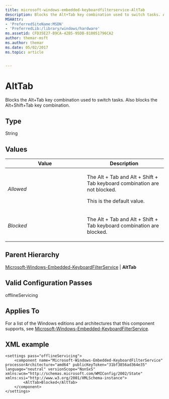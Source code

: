 ```yaml
---
title: microsoft-windows-embedded-keyboardfilterservice-AltTab
description: Blocks the Alt+Tab key combination used to switch tasks. Also blocks the Alt+Shift+Tab key combination.
MSHAttr:
- 'PreferredSiteName:MSDN'
- 'PreferredLib:/library/windows/hardware'
ms.assetid: CFD35E27-B9CA-42B5-95DB-810051796CA2
author: themar-msft
ms.author: themar
ms.date: 05/02/2017
ms.topic: article


---
```


# AltTab


Blocks the Alt+Tab key combination used to switch tasks. Also blocks the Alt+Shift+Tab key combination.

## Type


String

## Values


<table>
<colgroup>
<col width="50%" />
<col width="50%" />
</colgroup>
<thead>
<tr class="header">
<th>Value</th>
<th>Description</th>
</tr>
</thead>
<tbody>
<tr class="odd">
<td><p><em>Allowed</em></p></td>
<td><p>The Alt + Tab and Alt + Shift + Tab keyboard combination are not blocked.</p>
<p>This is the default value.</p></td>
</tr>
<tr class="even">
<td><p><em>Blocked</em></p></td>
<td><p>The Alt + Tab and Alt + Shift + Tab keyboard combination are blocked.</p></td>
</tr>
</tbody>
</table>

 

## Parent Hierarchy


[Microsoft-Windows-Embedded-KeyboardFilterService](microsoft-windows-embedded-keyboardfilterservice.md) | **AltTab**

## Valid Configuration Passes


offlineServicing

## Applies To


For a list of the Windows editions and architectures that this component supports, see [Microsoft-Windows-Embedded-KeyboardFilterService](microsoft-windows-embedded-keyboardfilterservice.md).

## XML example


```
<settings pass="offlineServicing">
    <component name="Microsoft-Windows-Embedded-KeyboardFilterService" processorArchitecture="amd64" publicKeyToken="31bf3856ad364e35" language="neutral" versionScope="NonSxS" xmlns:wcm="http://schemas.microsoft.com/WMIConfig/2002/State" xmlns:xsi="http://www.w3.org/2001/XMLSchema-instance">
        <AltTab>Blocked</AltTab>
    </component>
</settings>
```

 

 






